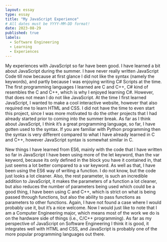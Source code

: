 ```yaml
---
layout: essay
type: essay
title: "My JavaScript Experience"
# All dates must be YYYY-MM-DD format!
date: 2023-08-29
published: true
labels:
  - Software Engineering
  - Learning
  - Experiences
---
```




My experiences with JavaScript so far have been good. I have learned a bit about JavaScript during the summer. I have never really written JavaScript Code till now because at first glance I did not like the syntax (namely the keywords), and partly because I was enjoying writing C# Scripts at the time. The first programming languages I learned are C and C++, C# kind of resembles the C and C++, which is why I enjoyed learning C#. However, that does not mean I do not like JavaScript. At the time I first learned JavaScript, I wanted to make a cool interactive website, however that also required me to learn HTML and CSS. I did not have the time to even start this project, since I was more motivated to do the other projects that I had already started prior to coming into the summer break. As far as I think about JavaScript, I think it’s a great programming language, so far, I have gotten used to the syntax. If you are familiar with Python programming then the syntax is very different compared to what I have already learned in C and C++, however JavaScript syntax is somewhat similar in C.


New things I have learned from ES6, mainly with the code that I have written so far in JavaScript I have been using more of the let keyword, than the var keyword, because its only defined in the block you have it contained in, that just seems a lot better compared to a var keyword. As well as that, I have been using the ES6 way of writing a function. I do not know, but the code just looks a lot cleaner. Also, the rest parameter, is such an incredible addition to JavaScript, it makes the parameters of a function a lot cleaner, but also reduces the number of parameters being used which could be a good thing, I have been using C and C++, which is strict on what is being passed through functions, but also the ability to pass functions as parameters to other functions. Again, I have not found a case where I would probably use it, but it’s a nice welcome.
Now I would just like to note that I am a Computer Engineering major, which means most of the work we do is on the hardware side of things (i.e., C/C++ programming). As far as my perspective of JavaScript on Software Engineering I think it is good, it integrates well with HTML and CSS, and JavaScript is probably one of the more popular programming languages out there.


